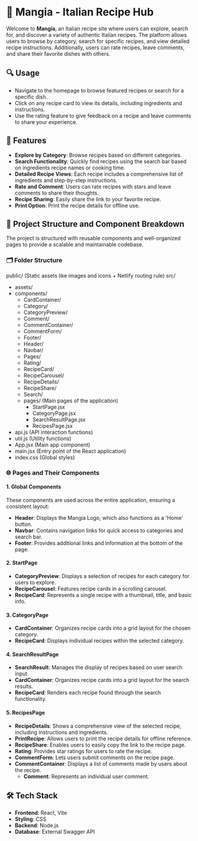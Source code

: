 # 🍝 Mangia - Italian Recipe Hub

Welcome to **Mangia**, an Italian recipe site where users can explore, search for, and discover a variety of authentic Italian recipes. The platform allows users to browse by category, search for specific recipes, and view detailed recipe instructions. Additionally, users can rate recipes, leave comments, and share their favorite dishes with others.

## 🔍 Usage
- Navigate to the homepage to browse featured recipes or search for a specific dish.
- Click on any recipe card to view its details, including ingredients and instructions.
- Use the rating feature to give feedback on a recipe and leave comments to share your experience.

## 🌟 Features
- **Explore by Category**: Browse recipes based on different categories.
- **Search Functionality**: Quickly find recipes using the search bar based on ingredients recipe names or cooking time.
- **Detailed Recipe Views**: Each recipe includes a comprehensive list of ingredients and step-by-step instructions.
- **Rate and Comment**: Users can rate recipes with stars and leave comments to share their thoughts.
- **Recipe Sharing**: Easily share the link to your favorite recipe.
- **Print Option**: Print the recipe details for offline use.

## 📂 Project Structure and Component Breakdown

The project is structured with reusable components and well-organized pages to provide a scalable and maintainable codebase.

### 🗂 Folder Structure
public/ (Static assets like images and icons + Netlify routing rule)
src/
- assets/
- components/
  - CardContainer/
  - Category/
  - CategoryPreview/
  - Comment/
  - CommentContainer/
  - CommentForm/
  - Footer/
  - Header/
  - Navbar/
  - Pages/
  - Rating/
  - RecipeCard/
  - RecipeCarousel/
  - RecipeDetails/
  - RecipeShare/
  - Search/
  - pages/ (Main pages of the application)
    - StartPage.jsx
    - CategoryPage.jsx
    - SearchResultPage.jsx
    - RecipesPage.jsx
- api.js (API interaction functions)
- util.js (Utility functions)
- App.jsx (Main app component)
- main.jsx (Entry point of the React application)
- index.css (Global styles)

### 🌐 Pages and Their Components

#### 1. **Global Components**
These components are used across the entire application, ensuring a consistent layout:
- **Header**: Displays the Mangia Logo, which also functions as a 'Home' button.
- **Navbar**: Contains navigation links for quick access to categories and search bar.
- **Footer**: Provides additional links and information at the bottom of the page.

#### 2. **StartPage**
   - **CategoryPreview**: Displays a selection of recipes for each category for users to explore.
   - **RecipeCarousel**: Features recipe cards in a scrolling carousel.
   - **RecipeCard**: Represents a single recipe with a thumbnail, title, and basic info.

#### 3. **CategoryPage**
   - **CardContainer**: Organizes recipe cards into a grid layout for the chosen category.
   - **RecipeCard**: Displays individual recipes within the selected category.

#### 4. **SearchResultPage**
   - **SearchResult**: Manages the display of recipes based on user search input.
   - **CardContainer**: Organizes recipe cards into a grid layout for the search results.
   - **RecipeCard**: Renders each recipe found through the search functionality.

#### 5. **RecipesPage**
   - **RecipeDetails**: Shows a comprehensive view of the selected recipe, including instructions and ingredients.
   - **PrintRecipe**: Allows users to print the recipe details for offline reference.
   - **RecipeShare**: Enables users to easily copy the link to the recipe page.
   - **Rating**: Provides star ratings for users to rate the recipe.
   - **CommentForm**: Lets users submit comments on the recipe page.
   - **CommentContainer**: Displays a list of comments made by users about the recipe.
     - **Comment**: Represents an individual user comment.

## 🛠 Tech Stack
- **Frontend**: React, Vite
- **Styling**: CSS
- **Backend**: Node.js
- **Database**: External Swagger API
